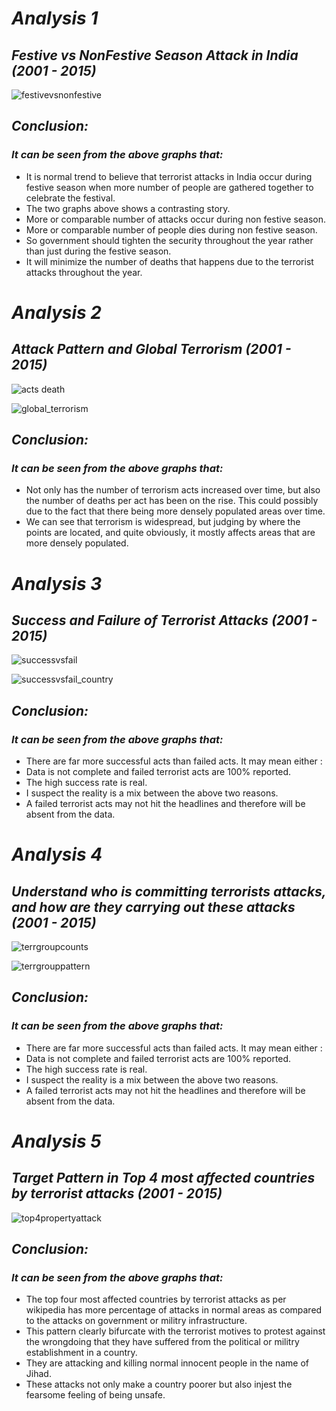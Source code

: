 # *Analysis 1*

## *Festive vs NonFestive Season Attack in India (2001 - 2015)*

![festivevsnonfestive](https://cloud.githubusercontent.com/assets/25044859/25257503/73abd578-2606-11e7-8627-0530485518c5.png)

## *Conclusion:*
### *It can be seen from the above graphs that:*
- It is normal trend to believe that terrorist attacks in India occur during festive season 
  when more number of people are gathered together to celebrate the festival.
- The two graphs above shows a contrasting story.
- More or comparable number of attacks occur during non festive season.
- More or comparable number of people dies during non festive season.
- So government should tighten the security throughout the year rather than just during 
  the festive season. 
- It will minimize the number of deaths that happens due to the terrorist attacks throughout the year.


# *Analysis 2*

## *Attack Pattern and Global Terrorism (2001 - 2015)*

![acts death](https://cloud.githubusercontent.com/assets/25044859/25257686/ae348ba8-2607-11e7-8f93-8c7b63985935.png)

![global_terrorism](https://cloud.githubusercontent.com/assets/25044859/25257688/b170a892-2607-11e7-9e1f-d6de583ee29a.png)

## *Conclusion:*
### *It can be seen from the above graphs that:*
- Not only has the number of terrorism acts increased over time, but also the number of 
  deaths per act has been on the rise. This could possibly due to the fact that there 
  being more densely populated areas over time.
- We can see that terrorism is widespread, but judging by where the points are located, 
  and quite obviously, it mostly affects areas that are more densely populated.
  
  
# *Analysis 3*

## *Success and Failure of Terrorist Attacks (2001 - 2015)*

![successvsfail](https://cloud.githubusercontent.com/assets/25044859/25257843/070ab620-2609-11e7-9ae2-43c57a4e044c.png)

![successvsfail_country](https://cloud.githubusercontent.com/assets/25044859/25257845/0959c1f0-2609-11e7-9da8-52ea21d4a981.png)

## *Conclusion:*
### *It can be seen from the above graphs that:*
- There are far more successful acts than failed acts. It may mean either :
- Data is not complete and failed terrorist acts are 100% reported.
- The high success rate is real.
- I suspect the reality is a mix between the above two reasons. 
- A failed terrorist acts may not hit the headlines and therefore will be absent from the data.


# *Analysis 4*

## *Understand who is committing terrorists attacks, and how are they carrying out these attacks (2001 - 2015)*

![terrgroupcounts](https://cloud.githubusercontent.com/assets/25044859/25258209/cf233fc2-260b-11e7-8789-a8db3841d687.png)

![terrgrouppattern](https://cloud.githubusercontent.com/assets/25044859/25258213/d5c96f4a-260b-11e7-9fb9-90224c139224.png)

## *Conclusion:*
### *It can be seen from the above graphs that:*
- There are far more successful acts than failed acts. It may mean either :
- Data is not complete and failed terrorist acts are 100% reported.
- The high success rate is real.
- I suspect the reality is a mix between the above two reasons. 
- A failed terrorist acts may not hit the headlines and therefore will be absent from the data.


# *Analysis 5*

## *Target Pattern in Top 4 most affected countries by terrorist attacks (2001 - 2015)*

![top4propertyattack](https://cloud.githubusercontent.com/assets/25044859/25258422/50ce2554-260d-11e7-9fd2-179a0ba9a317.png)

## *Conclusion:*
### *It can be seen from the above graphs that:*
- The top four most affected countries by terrorist attacks as per wikipedia has more percentage of attacks in 
  normal areas as compared to the attacks on government or militry infrastructure.
- This pattern clearly bifurcate with the terrorist motives to protest against the wrongdoing that 
  they have suffered from the political or militry establishment in a country.
- They are attacking and killing normal innocent people in the name of Jihad.
- These attacks not only make a country poorer but also injest the fearsome feeling of being unsafe.

